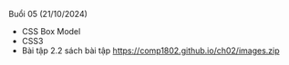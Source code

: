 Buổi 05 (21/10/2024)

- CSS Box Model
- CSS3
- Bài tập 2.2 sách bài tập
  https://comp1802.github.io/ch02/images.zip
